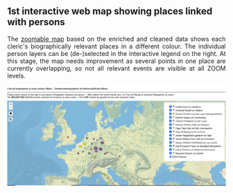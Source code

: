 <h2>1st interactive web map showing places linked with persons</h2>

<p align="justify">The <a href="https://ieg-dhr.github.io/DigiKAR_Projektseminar/qgis2web_Domherren_v3/#4/51.08/2.07)">zoomable map</a> based on the enriched and cleaned data shows each cleric's biographically relevant places in a different colour. The individual person layers can be (de-)selected in the interactive legend on the right. At this stage, the map needs improvement as several points in one place are currently overlapping, so not all relevant events are visible at all ZOOM levels.</p>

<a href="https://ieg-dhr.github.io/DigiKAR_Projektseminar/qgis2web_Domherren_v3/#4/51.08/2.07"><img src="./maps/Domherren_v3_map-screenshot.png" width="630px" padding="10px" align="center"/></a>
